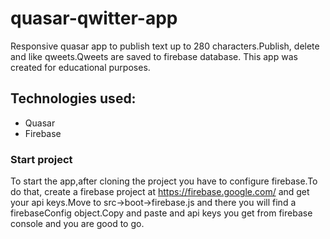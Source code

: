 # quasar-qwitter-app
Responsive quasar app to publish text up to 280 characters.Publish, delete and like qweets.Qweets are saved to firebase database.
This app was created for educational purposes.

## Technologies used:
- Quasar
- Firebase


### Start project
 
 To start the app,after cloning the project you have to configure firebase.To do that, create a firebase project at https://firebase.google.com/ and get your api keys.Move to src->boot->firebase.js and there you will find a firebaseConfig object.Copy and paste and api keys you get from firebase console and you are good to go.
